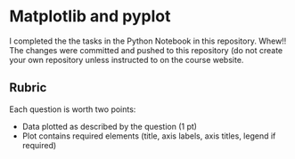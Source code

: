 # Matplotlib and pyplot

I completed the the tasks in the Python Notebook in this repository. Whew!!
The changes were committed and pushed to this repository (do not create your own repository unless instructed to on the course website.

## Rubric

Each question is worth two points: 

* Data plotted as described by the question (1 pt)
* Plot contains required elements (title, axis labels, axis titles, legend if required)
